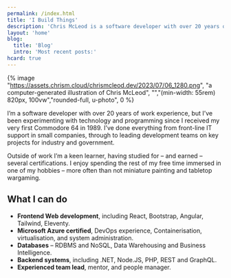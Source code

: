 ```yaml
---
permalink: /index.html
title: 'I Build Things'
description: 'Chris McLeod is a software developer with over 20 years of experience. Sometimes he writes about it.'
layout: 'home'
blog:
  title: 'Blog'
  intro: 'Most recent posts:'
hcard: true
---
```


{% image "https://assets.chrism.cloud/chrismcleod.dev/2023/07/06_1280.png", "a computer-generated illustration of Chris McLeod", "","(min-width: 55rem) 820px, 100vw","rounded-full, u-photo", 0 %}

I’m a software developer with over 20 years of work experience, but I’ve been experimenting with technology and programming since I received my very first Commodore 64 in 1989. I’ve done everything from front-line IT support in small companies, through to leading development teams on key projects for industry and government.

Outside of work I’m a keen learner, having studied for – and earned – several certifications. I enjoy spending the rest of my free time immersed in one of my hobbies – more often than not miniature painting and tabletop wargaming.

## What I can do

- **Frontend Web development**, including React, Bootstrap, Angular, Tailwind, Eleventy.
- **Microsoft Azure certified**, DevOps experience, Containerisation, virtualisation, and system administration.
- **Databases** – RDBMS and NoSQL, Data Warehousing and Business Intelligence.
- **Backend systems**, including .NET, Node.JS, PHP, REST and GraphQL.
- **Experienced team lead**, mentor, and people manager.
